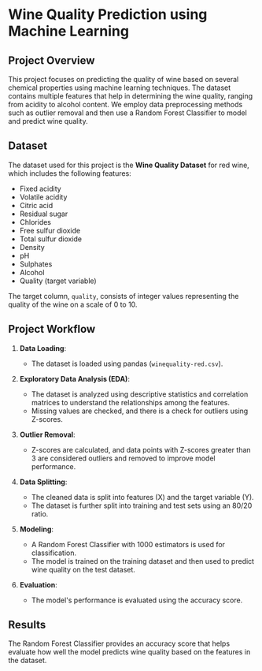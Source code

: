 # Wine Quality Prediction using Machine Learning

## Project Overview
This project focuses on predicting the quality of wine based on several chemical properties using machine learning techniques. The dataset contains multiple features that help in determining the wine quality, ranging from acidity to alcohol content. We employ data preprocessing methods such as outlier removal and then use a Random Forest Classifier to model and predict wine quality.

## Dataset
The dataset used for this project is the **Wine Quality Dataset** for red wine, which includes the following features:
- Fixed acidity
- Volatile acidity
- Citric acid
- Residual sugar
- Chlorides
- Free sulfur dioxide
- Total sulfur dioxide
- Density
- pH
- Sulphates
- Alcohol
- Quality (target variable)

The target column, `quality`, consists of integer values representing the quality of the wine on a scale of 0 to 10.

## Project Workflow

1. **Data Loading**: 
   - The dataset is loaded using pandas (`winequality-red.csv`).
   
2. **Exploratory Data Analysis (EDA)**:
   - The dataset is analyzed using descriptive statistics and correlation matrices to understand the relationships among the features.
   - Missing values are checked, and there is a check for outliers using Z-scores.

3. **Outlier Removal**:
   - Z-scores are calculated, and data points with Z-scores greater than 3 are considered outliers and removed to improve model performance.

4. **Data Splitting**:
   - The cleaned data is split into features (X) and the target variable (Y).
   - The dataset is further split into training and test sets using an 80/20 ratio.

5. **Modeling**:
   - A Random Forest Classifier with 1000 estimators is used for classification.
   - The model is trained on the training dataset and then used to predict wine quality on the test dataset.

6. **Evaluation**:
   - The model's performance is evaluated using the accuracy score.


## Results
The Random Forest Classifier provides an accuracy score that helps evaluate how well the model predicts wine quality based on the features in the dataset.

